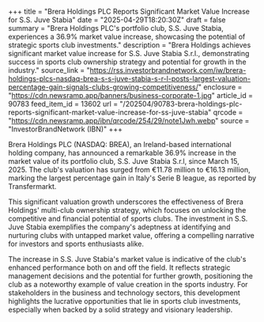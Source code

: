 +++
title = "Brera Holdings PLC Reports Significant Market Value Increase for S.S. Juve Stabia"
date = "2025-04-29T18:20:30Z"
draft = false
summary = "Brera Holdings PLC's portfolio club, S.S. Juve Stabia, experiences a 36.9% market value increase, showcasing the potential of strategic sports club investments."
description = "Brera Holdings achieves significant market value increase for S.S. Juve Stabia S.r.l., demonstrating success in sports club ownership strategy and potential for growth in the industry."
source_link = "https://rss.investorbrandnetwork.com/iw/brera-holdings-plcs-nasdaq-brea-s-s-juve-stabia-s-r-l-posts-largest-valuation-percentage-gain-signals-clubs-growing-competitiveness/"
enclosure = "https://cdn.newsramp.app/banners/business-corporate-1.jpg"
article_id = 90783
feed_item_id = 13602
url = "/202504/90783-brera-holdings-plc-reports-significant-market-value-increase-for-ss-juve-stabia"
qrcode = "https://cdn.newsramp.app/ibn/qrcode/254/29/note1Jwh.webp"
source = "InvestorBrandNetwork (IBN)"
+++

<p>Brera Holdings PLC (NASDAQ: BREA), an Ireland-based international holding company, has announced a remarkable 36.9% increase in the market value of its portfolio club, S.S. Juve Stabia S.r.l, since March 15, 2025. The club's valuation has surged from €11.78 million to €16.13 million, marking the largest percentage gain in Italy's Serie B league, as reported by Transfermarkt.</p><p>This significant valuation growth underscores the effectiveness of Brera Holdings' multi-club ownership strategy, which focuses on unlocking the competitive and financial potential of sports clubs. The investment in S.S. Juve Stabia exemplifies the company's adeptness at identifying and nurturing clubs with untapped market value, offering a compelling narrative for investors and sports enthusiasts alike.</p><p>The increase in S.S. Juve Stabia's market value is indicative of the club's enhanced performance both on and off the field. It reflects strategic management decisions and the potential for further growth, positioning the club as a noteworthy example of value creation in the sports industry. For stakeholders in the business and technology sectors, this development highlights the lucrative opportunities that lie in sports club investments, especially when backed by a solid strategy and visionary leadership.</p>